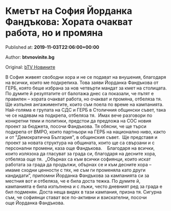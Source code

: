 
# Кметът на София Йорданка Фандъкова: Хората очакват работа, но и промяна

Published at: **2019-11-03T22:06:00+00:00**

Author: **btvnovinite.bg**

Original: [bTV Новините](https://btvnovinite.bg/mestnite2019/kmetat-na-sofija-jordanka-fandakova-horata-ochakvat.html)

В София живеят свободни хора и не се подават на внушения, благодаря на всички, които ме подкрепиха. Това заяви Йорданка Фандъкова от ГЕРБ, която беше избрана за нов четвърти мандат за кмет на столицата.
По думите й резултатите от балотажа днес са показали, че пътят е правилен – хората очакват работа, но очакват и промяна, отбеляза тя. 
Ще изпълня ангажиментите, които съм поела по време на кампанията. Най-голяма е групата на СДС и ГЕРБ в Столичния общински съвет, така че се надявам на подкрепа, отбеляза тя. 
Имах вече разговори по конкретни теми и политики, предстои да предложа на СОС новия проект за бюджета, посочи Фандъкова. Тя обясни, че ще търси подкрепа от ВМРО, които партньори на ГЕРБ на национално ниво, както и от "Демократична България", в общинския съвет. 
Ще представя и проект за новата структура на общината, които ще са свързани и с персонални промени, каза още Фандъкова.   
Благодаря на всички, които излязоха да гласуват за града си, благодаря на десните хора, отбеляза още тя. 
„Обърнах са към всички софиянци, които искат работата за града да продължи, обърнах се и към десните хора – имаме сходни ценности с тях, не съм ги променяла като други кандидати”, припомни Йорданка Фандъкова за кампанията си за местния вот и отбеляза, че е била доста тежка.
По думите й, кампанията е била изпълнена и с лъжи, често дневният ред за града е бил подменян. Доста неща видях в тази кампания, призна тя.
Сигурна съм, че софиянци стават все по-активни и взискателни, посочи още Йорданка Фандъкова.
